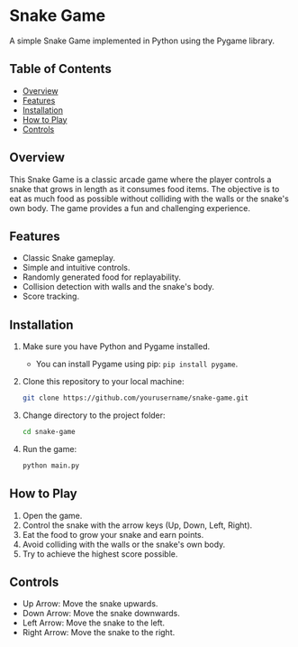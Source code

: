 # Snake Game

A simple Snake Game implemented in Python using the Pygame library.

## Table of Contents

- [Overview](#overview)
- [Features](#features)
- [Installation](#installation)
- [How to Play](#how-to-play)
- [Controls](#controls)

## Overview

This Snake Game is a classic arcade game where the player controls a snake that grows in length as it consumes food items. The objective is to eat as much food as possible without colliding with the walls or the snake's own body. The game provides a fun and challenging experience.

## Features

- Classic Snake gameplay.
- Simple and intuitive controls.
- Randomly generated food for replayability.
- Collision detection with walls and the snake's body.
- Score tracking.

## Installation

1. Make sure you have Python and Pygame installed.
   - You can install Pygame using pip: `pip install pygame`.

2. Clone this repository to your local machine:
   ```sh
   git clone https://github.com/yourusername/snake-game.git
   ```

3. Change directory to the project folder:
   ```sh
   cd snake-game
   ```

4. Run the game:
   ```sh
   python main.py
   ```

## How to Play

1. Open the game.
2. Control the snake with the arrow keys (Up, Down, Left, Right).
3. Eat the food to grow your snake and earn points.
4. Avoid colliding with the walls or the snake's own body.
5. Try to achieve the highest score possible.

## Controls

- Up Arrow: Move the snake upwards.
- Down Arrow: Move the snake downwards.
- Left Arrow: Move the snake to the left.
- Right Arrow: Move the snake to the right.

